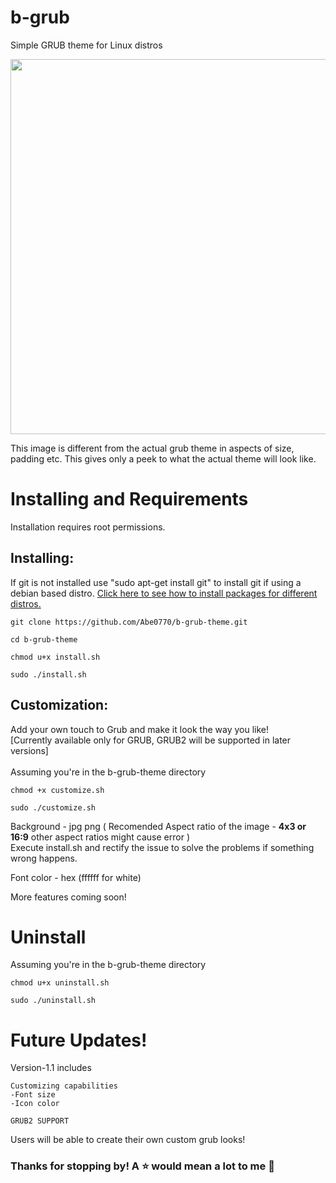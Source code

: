 # b-grub
Simple GRUB theme for Linux distros

<img src="https://user-images.githubusercontent.com/76398370/208979692-8e07e45d-d139-4718-9653-b12cee0d1f9e.png" width="600">

This image is different from the actual grub theme in aspects of size, padding etc. This gives only a peek to what the actual theme will look like. 

# Installing and Requirements
<p> Installation requires root permissions. </p>

## Installing:

If git is not installed use "sudo apt-get install git" to install git if using a debian based distro.
<a href="https://www.maketecheasier.com/install-software-in-various-linux-distros/">Click here to see how to install packages for different distros.</a>
```
git clone https://github.com/Abe0770/b-grub-theme.git

cd b-grub-theme

chmod u+x install.sh

sudo ./install.sh
```

## Customization:
<p>Add your own touch to Grub and make it look the way you like!<br>
[Currently available only for GRUB, GRUB2 will be supported in later versions]
<br><br>Assuming you're in the b-grub-theme directory</p>

```
chmod +x customize.sh

sudo ./customize.sh
```
<p>Background - jpg png ( Recomended Aspect ratio of the image - <b>4x3 or 16:9</b> other aspect ratios might cause error ) <br>Execute install.sh and rectify the issue to solve the problems if something wrong happens.</p>

Font color - hex (ffffff for white)

More features coming soon!

# Uninstall
<p>Assuming you're in the b-grub-theme directory</p>

```
chmod u+x uninstall.sh

sudo ./uninstall.sh
```

# Future Updates!
Version-1.1 includes
```
Customizing capabilities
-Font size
-Icon color

GRUB2 SUPPORT
```
Users will be able to create their own custom grub looks!

### Thanks for stopping by! A ⭐️ would mean a lot to me 🥺
